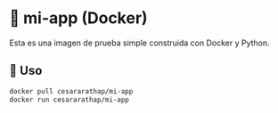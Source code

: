 # 🐳 mi-app (Docker)

Esta es una imagen de prueba simple construida con Docker y Python.

## 🔧 Uso

```bash
docker pull cesararathap/mi-app
docker run cesararathap/mi-app